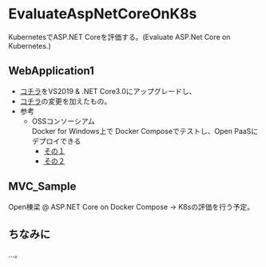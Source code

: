 # EvaluateAspNetCoreOnK8s
KubernetesでASP.NET Coreを評価する。(Evaluate ASP.Net Core on Kubernetes.)

## WebApplication1
- [コチラ](https://github.com/daisukenishino2/EvaluateAspNetCoreOnDocker/tree/master/WebApplication1)をVS2019 & .NET Core3.0にアップグレードし、
- [コチラ](https://techinfoofmicrosofttech.osscons.jp/index.php?Azure%20Kubernetes%20Service%20%28AKS%29#eca47597)の変更を加えたもの。
- 参考
  - OSSコンソーシアム  
Docker for Windows上で Docker Composeでテストし、Open PaaSにデプロイできる
    - [その１](https://www.osscons.jp/joweexgq6-537/)
    - [その２](https://www.osscons.jp/jo6610sfd-537/)
## MVC_Sample
Open棟梁 @ ASP.NET Core on Docker Compose → K8sの評価を行う予定。

## ちなみに
...。
